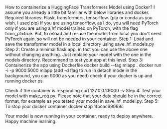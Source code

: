 How to containerize a HuggingFace Transformers Model using Docker?
I assume you already a little bit familiar with below libraries and docker.
Required libraries:
Flask, transformers, tensorflow.  (pip or conda as you wish, I used pip)
If you are using tensorflow, as I do, you will need PyTorch only if you are using a hf model trained on PyTorch, with the flag from_pt=true. But, to reload and re-use the model from local you don’t need PyTorch again, so will not be needed in your container.
Step 1: Load and save the transformer model in a local directory using save_hf_models.py
Step 2: Create a minimal flask app, in fact you can use the above one without changing anything. Just replace your model with the one in the models directory. Recommend to test your app at this level.
Step 3: Containerize the app using Dockerfile
	docker build --tag mlapp .
	docker run -i -p 9000:5000 mlapp   (add -d flag to run in detach mode in the background, you can 9000 as you need)
check if your docker is up and running
	docker ps
 
Check if the container is responding
curl 127.0.0.1:9000 -v
Step 4: Test your model with make_req.py. Please note that your data should be in the correct format, for example as you tested your model in save_hf_model.py.
Step 5: To stop your docker container
	docker stop 1fbcac69069c 

Your model is now running in your container, ready to deploy anywhere.
Happy machine learning.
    

